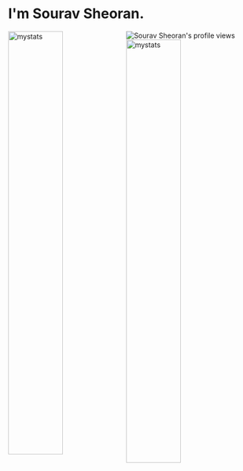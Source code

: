 # I'm Sourav Sheoran.

<img src="https://komarev.com/ghpvc/?username=souravsheoran&color=blue" alt="Sourav Sheoran's profile views" />


<img alt="mystats"  align="left" width="47%" src= "https://github-readme-stats.vercel.app/api?username=souravsheoran&show_icons=true)](https://github.com/souravsheoran/github-readme-stats" />


<img alt="mystats"  align="left" width="47%" src="https://github-readme-stats.vercel.app/api/top-langs/?username=souravsheoran&layout=compact" />
